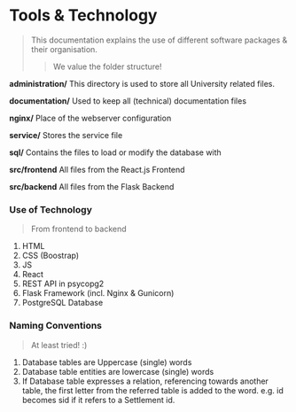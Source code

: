 # Tools & Technology
> This documentation explains the use of different software packages & their organisation.
> > We value the folder structure!


**administration/**  This directory is used to store all University related files.

**documentation/** Used to keep all (technical) documentation files

**nginx/** Place of the webserver configuration

**service/** Stores the service file

**sql/** Contains the files to load or modify the database with

**src/frontend** All files from the React.js Frontend

**src/backend** All files from the Flask Backend

### Use of Technology

> From frontend to backend

1. HTML
2. CSS (Boostrap)
3. JS
4. React
5. REST API in psycopg2
6. Flask Framework (incl. Nginx & Gunicorn)
7. PostgreSQL Database

### Naming Conventions
> At least tried! :) 

1. Database tables are Uppercase (single) words
2. Database table entities are lowercase (single) words
3. If Database table expresses a relation, referencing towards another table, the first letter from the referred table is added to the word. e.g. id becomes sid if it refers to a Settlement id.